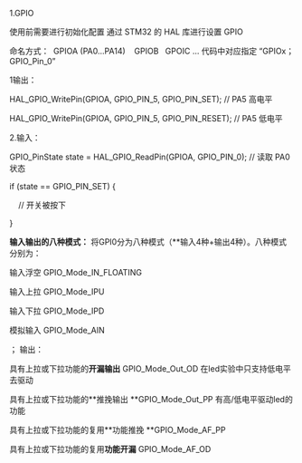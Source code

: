 1.GPIO

使用前需要进行初始化配置
通过 STM32 的 HAL 库进行设置 GPIO

命名方式：  GPIOA (PA0…PA14)    GPIOB   GPOIC …
代码中对应指定  “GPIOx； GPIO_Pin_0”

1输出：

HAL_GPIO_WritePin(GPIOA, GPIO_PIN_5, GPIO_PIN_SET); // PA5 高电平

HAL_GPIO_WritePin(GPIOA, GPIO_PIN_5, GPIO_PIN_RESET); // PA5 低电平

2.输入：

GPIO_PinState state = HAL_GPIO_ReadPin(GPIOA, GPIO_PIN_0); // 读取 PA0 状态 

if (state == GPIO_PIN_SET) { 

    // 开关被按下 

}

**输入输出的八种模式：**
将GPI0分为八种模式（**输入4种+输出4种）。八种模式分别为：

输入浮空 GPIO_Mode_IN_FLOATING

输入上拉 GPIO_Mode_IPU

输入下拉 GPIO_Mode_IPD

模拟输入 GPIO_Mode_AIN

；
输出：

具有上拉或下拉功能的**开漏输出** GPIO_Mode_Out_OD   在led实验中只支持低电平去驱动

具有上拉或下拉功能的**推挽输出 **GPIO_Mode_Out_PP   有高/低电平驱动led的功能

具有上拉或下拉功能的复用**功能推挽 **GPIO_Mode_AF_PP   

具有上拉或下拉功能的复用**功能开漏** GPIO_Mode_AF_OD
